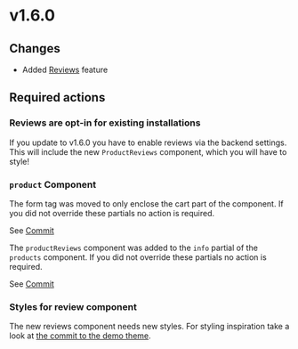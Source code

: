 # v1.6.0

## Changes

* Added [Reviews](../digging-deeper/reviews.md) feature 

## Required actions

### Reviews are opt-in for existing installations

If you update to v1.6.0 you have to enable reviews via the backend settings. 
This will include the new ``ProductReviews`` component, which you will have to style!

### `product` Component

The form tag was moved to only enclose the cart part of the component.
If you did not override these partials no action is required.

See [Commit](https://github.com/OFFLINE-GmbH/oc-mall-plugin/commit/5131775b66daac5e1f491536aaff96275dd37bb2)

The `productReviews` component was added to the `info` partial of the `products` component.
If you did not override these partials no action is required.

See [Commit](https://github.com/OFFLINE-GmbH/oc-mall-plugin/commit/d7266017af8dc0c664afce657739b05ccc02bb41)

### Styles for review component

The new reviews component needs new styles. For styling inspiration take
a look at [the commit to the demo theme](https://github.com/OFFLINE-GmbH/oc-mall-theme/commit/f73cee041d756a36edb6e648525d18ee82b3303a).
 
